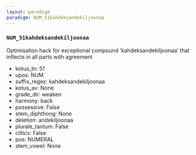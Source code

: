 ```yaml
---
layout: paradigm
paradigm: NUM_51kahdeksandekiljoonaa
---
```

### ` NUM_51kahdeksandekiljoonaa `

Optimisation hack for exceptional compound ’kahdeksandekiljoonaa’ that inflects in all parts with agreement
* kotus_tn: 51
* upos: NUM
* suffix_regex: kahdeksandekiljoonaa
* kotus_av: None
* grade_dir: weaken
* harmony: back
* possessive: False
* stem_diphthong: None
* deletion: andekiljoonaa
* plurale_tantum: False
* clitics: False
* pos: NUMERAL
* stem_vowel: None
